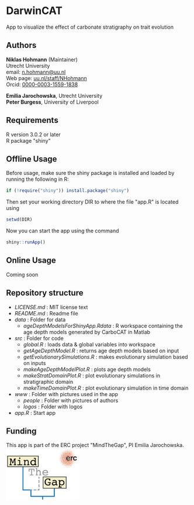 # DarwinCAT

App to visualize the effect of carbonate stratigraphy on trait evolution

## Authors

__Niklas Hohmann__ (Maintainer)  
Utrecht University  
email: n.hohmann@uu.nl  
Web page: [uu.nl/staff/NHohmann](uu.nl/staff/NHohmann)  
Orcid: [0000-0003-1559-1838](https://orcid.org/0000-0003-1559-1838)

__Emilia Jarochowska__, Utrecht University  
__Peter Burgess__, University of Liverpool  

## Requirements

R version 3.0.2 or later  
R package "shiny"

## Offline Usage

Before usage, make sure the shiny package is installed and loaded by running the following in R:

``` R
if (!require("shiny")) install.package("shiny")
```

Then set your working directory DIR to where the file "app.R" is located using

``` R
setwd(DIR)
```

Now you can start the app using the command

``` R
shiny::runApp()
```

## Online Usage

Coming soon

## Repository structure

- _LICENSE.md_ : MIT license text
- _README.md_ : Readme file
- _data_ : Folder for data
  - _ageDepthModelsForShinyApp.Rdata_ : R workspace containing the age depth models generated by CarboCAT in Matlab
- _src_ : Folder for code
  - _global.R_ : loads data & global variables into workspace
  - _getAgeDepthModel.R_ : returns age depth models based on input
  - _getEvolutionarySimulations.R_ : makes evolutionary simulation based on inputs
  - _makeAgeDepthModelPlot.R_ : plots age depth models
  - _makeStratDomainPlot.R_ : plot evolutionary simulations in stratigraphic domain
  - _makeTimeDomainPlot.R_ : plot evolutionary simulation in time domain
- _www_ : Folder with pictures used in the app  
  - _people_ : Folder with pictures of authors
  - _logos_ : Folder with logos  
- _app.R_ : Start app

## Funding

This app is part of the ERC project "MindTheGap", PI Emilia Jarochowska.  
<img src="www/logos/mind_the_gap_logo.png"
     width="200"
     alt="Mind the Gap logo">
